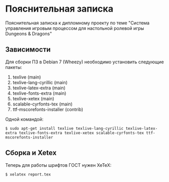 # Пояснительная записка

Пояснительная записка к дипломному проекту по теме "Система управления игровым процессом для настольной ролевой игры Dungeons & Dragons"

## Зависимости

Для сборки ПЗ в Debian 7 (Wheezy) необходимо установить следующие пакеты:

1. texlive (main)
2. texlive-lang-cyrillic (main)
3. texlive-latex-extra (main)
4. texlive-fonts-extra (main)
5. texlive-xetex (main) 
6. scalable-cyrfonts-tex (main)
7. ttf-mscorefonts-installer (contrib) 

Одной командой:

    $ sudo apt-get install texlive texlive-lang-cyrillic texlive-latex-extra texlive-fonts-extra texlive-xetex scalable-cyrfonts-tex ttf-mscorefonts-installer

## Сборка и Xetex

Теперь для работы шрифтов ГОСТ нужен XeTeX:

    $ xelatex report.tex
